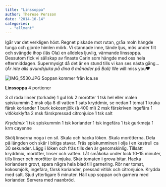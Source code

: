 ```yaml
---
title: "Linssoppa"
author: Therese Persson
date: "2014-10-14"
categories: 
  - "allmant"
---
```


Igår var det verkligen höst. Regnet piskade mot rutan, gråa moln hängde tunga och gjorde himlen mörk. Vi stannade inne, tände ljus, mös under filt och svängde ihop (läs Ola) en alldeles ljuvlig, värmande linssoppa. Dessutom fick vi sällskap av finaste Carin som hängde med oss hela eftermiddagen. Supermysigt då det är en stund tills vi kan ses nästa gång...(_Är inte alls avundsjuka på dina 6 månader på Bali)_ We will miss you❤️  
  
![IMG_5530.JPG](/static/img/IMG_5530.jpg)
Soppan kommer från Ica.se

**Linssoppa** 4 portioner

3 dl röda linser (torkade) 1 gul lök 2 morötter 1 tsk hel eller malen spiskummin 2 msk olja 8 dl vatten 1 sats kryddmix, se nedan 1 tomat 1 kruka färsk koriander 1 burk kokosmjölk (à 400 ml) 2 msk färskriven ingefära 1 vitlöksklyfta 2 msk färskpressad citronjuice 1 tsk salt

_Kryddmix_ 1 tsk spiskummin 1 tsk koriander 1 tsk ingefära 1 tsk gurkmeja 1 krm cayenne

Skölj linserna noga i en sil. Skala och hacka löken. Skala morötterna. Dela på längden och skär i bitiga stavar. Fräs spiskumminen i olja i en kastrull ca 30 sekunder. Lägg i löken och fräs tills den är genomskinlig. Tillsätt kryddmix, morötter, linser och vatten. Låt småkoka under lock 10–15 minuter, tills linser och morötter är mjuka. Skär tomaten i grova bitar. Hacka koriandern grovt, spara några hela blad till garnering. Rör ner tomat, kokosmjölk, ingefära, färsk koriander, pressad vitlök och citronjuice. Krydda med salt. Sjud ytterligare 5 minuter. Häll upp soppan och garnera med koriander. Servera med naanbröd.

